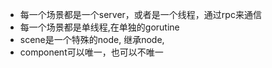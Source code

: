 
- 每一个场景都是一个server，或者是一个线程，通过rpc来通信
- 每一个场景都是单线程,在单独的gorutine
- scene是一个特殊的node, 继承node, 
- component可以唯一，也可以不唯一